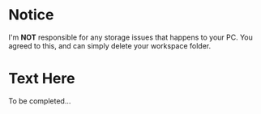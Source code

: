 # Notice
I'm **NOT** responsible for any storage issues that happens to your PC. You agreed to this, and can simply delete your workspace folder.

# Text Here
To be completed...
